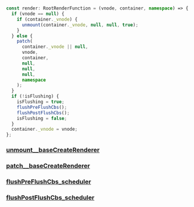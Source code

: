 #

```ts
const render: RootRenderFunction = (vnode, container, namespace) => {
  if (vnode == null) {
    if (container._vnode) {
      unmount(container._vnode, null, null, true);
    }
  } else {
    patch(
      container._vnode || null,
      vnode,
      container,
      null,
      null,
      null,
      namespace
    );
  }
  if (!isFlushing) {
    isFlushing = true;
    flushPreFlushCbs();
    flushPostFlushCbs();
    isFlushing = false;
  }
  container._vnode = vnode;
};
```

### [unmount__baseCreateRenderer](./unmount__baseCreateRenderer.md)
### [patch__baseCreateRenderer](./patch__baseCreateRenderer.md)
### [flushPreFlushCbs_scheduler](./flushPreFlushCbs_scheduler.md)
### [flushPostFlushCbs_scheduler](./flushPostFlushCbs_scheduler.md)